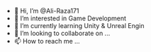 - 👋 Hi, I’m @Ali-Raza171
- 👀 I’m interested in Game Development
- 🌱 I’m currently learning Unity & Unreal Engin
- 💞️ I’m looking to collaborate on ...
- 📫 How to reach me ...

<!---
Ali-Raza171/Ali-Raza171 is a ✨ special ✨ repository because its `README.md` (this file) appears on your GitHub profile.
You can click the Preview link to take a look at your changes.
--->
